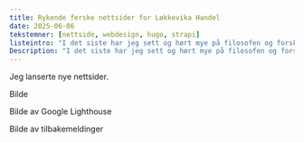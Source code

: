 ```yaml
---
title: Rykende ferske nettsider for Løkkevika Handel
date: 2025-06-06
tekstemner: [nettside, webdesign, hugo, strapi]
listeintro: "I det siste har jeg sett og hørt mye på filosofen og forskeren Iain McGilchrist, og han fascinerer meg enormt. Jeg gleder meg til å lese boken hans «The master and his emissary»."
Description: "I det siste har jeg sett og hørt mye på filosofen og forskeren Iain McGilchrist, og han fascinerer meg enormt. Jeg gleder meg til å lese boken hans «The master and his emissary»."
---
```

Jeg lanserte nye nettsider. 

Bilde

Bilde av Google Lighthouse

Bilde av tilbakemeldinger
